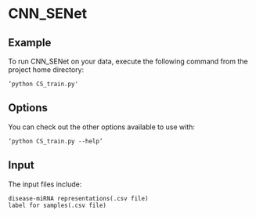 # CNN_SENet

## Example
To run CNN_SENet on your data, execute the following command from the project home directory:

	‘python CS_train.py'

## Options
You can check out the other options available to use with:

	‘python CS_train.py --help’

## Input
The input files include:

	disease-miRNA representations(.csv file)
	label for samples(.csv file)






